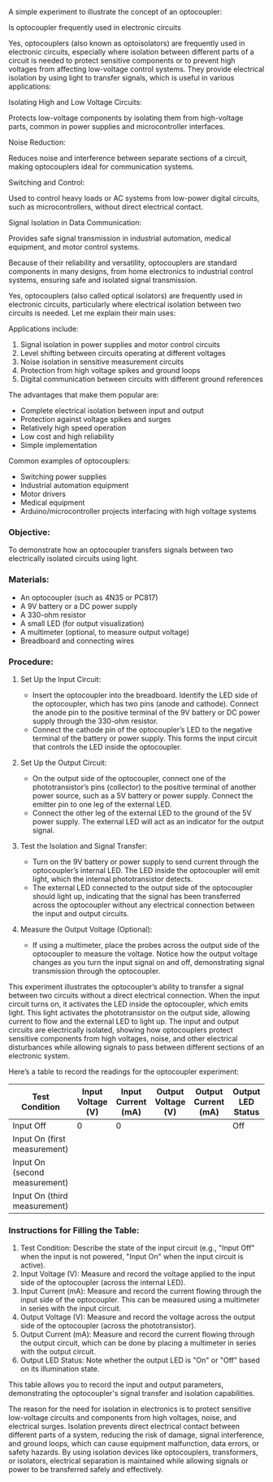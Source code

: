 A simple experiment to illustrate the concept of an optocoupler:

Is optocoupler frequently used in electronic circuits

Yes, optocouplers (also known as optoisolators) are frequently used in electronic circuits, especially where isolation between different parts of a circuit is needed to protect sensitive components or to prevent high voltages from affecting low-voltage control systems. They provide electrical isolation by using light to transfer signals, which is useful in various applications:

Isolating High and Low Voltage Circuits:

Protects low-voltage components by isolating them from high-voltage parts, common in power supplies and microcontroller interfaces.

Noise Reduction:

Reduces noise and interference between separate sections of a circuit, making optocouplers ideal for communication systems.

Switching and Control:

Used to control heavy loads or AC systems from low-power digital circuits, such as microcontrollers, without direct electrical contact.

Signal Isolation in Data Communication:

Provides safe signal transmission in industrial automation, medical equipment, and motor control systems.

Because of their reliability and versatility, optocouplers are standard components in many designs, from home electronics to industrial control systems, ensuring safe and isolated signal transmission.

Yes, optocouplers (also called optical isolators) are frequently used in electronic circuits, particularly where electrical isolation between two circuits is needed. Let me explain their main uses:

Applications include:

1. Signal isolation in power supplies and motor control circuits
2. Level shifting between circuits operating at different voltages
3. Noise isolation in sensitive measurement circuits
4. Protection from high voltage spikes and ground loops
5. Digital communication between circuits with different ground references

The advantages that make them popular are:

- Complete electrical isolation between input and output
- Protection against voltage spikes and surges
- Relatively high speed operation
- Low cost and high reliability
- Simple implementation

Common examples of optocouplers:

- Switching power supplies
- Industrial automation equipment
- Motor drivers
- Medical equipment
- Arduino/microcontroller projects interfacing with high voltage systems

### Objective:

To demonstrate how an optocoupler transfers signals between two electrically isolated circuits using light.

### Materials:

- An optocoupler (such as 4N35 or PC817)
- A 9V battery or a DC power supply
- A 330-ohm resistor
- A small LED (for output visualization)
- A multimeter (optional, to measure output voltage)
- Breadboard and connecting wires

### Procedure:

1. Set Up the Input Circuit:

   - Insert the optocoupler into the breadboard. Identify the LED side of the optocoupler, which  has two pins (anode and cathode). Connect the anode pin to the positive terminal of the 9V battery or DC power supply through the 330-ohm resistor.
   - Connect the cathode pin of the optocoupler’s LED to the negative terminal of the battery or power supply. This forms the input circuit that controls the LED inside the optocoupler.

2. Set Up the Output Circuit:

   - On the output side of the optocoupler, connect one of the phototransistor’s pins (collector) to the positive terminal of another power source, such as a 5V battery or power supply. Connect the emitter pin to one leg of the external LED.
   - Connect the other leg of the external LED to the ground of the 5V power supply. The external LED will act as an indicator for the output signal.

3. Test the Isolation and Signal Transfer:

   - Turn on the 9V battery or power supply to send current through the optocoupler’s internal LED. The LED inside the optocoupler will emit light, which the internal phototransistor detects.
   - The external LED connected to the output side of the optocoupler should light up, indicating that the signal has been transferred across the optocoupler without any electrical connection between the input and output circuits.

4. Measure the Output Voltage (Optional):

   - If using a multimeter, place the probes across the output side of the optocoupler to measure the voltage. Notice how the output voltage changes as you turn the input signal on and off, demonstrating signal transmission through the optocoupler.

This experiment illustrates the optocoupler’s ability to transfer a signal between two circuits without a direct electrical connection. When the input circuit turns on, it activates the LED inside the optocoupler, which emits light. This light activates the phototransistor on the output side, allowing current to flow and the external LED to light up. The input and output circuits are electrically isolated, showing how optocouplers protect sensitive components from high voltages, noise, and other electrical disturbances while allowing signals to pass between different sections of an electronic system.

Here’s a table to record the readings for the optocoupler experiment:

| Test Condition            | Input Voltage (V) | Input Current (mA) | Output Voltage (V) | Output Current (mA) | Output LED Status |
|-------------------------------|-----------------------|------------------------|------------------------|-------------------------|-----------------------|
| Input Off                     | 0                     | 0                      |                        |                         | Off                   |
| Input On (first measurement)  |                       |                        |                        |                         |                       |
| Input On (second measurement) |                       |                        |                        |                         |                       |
| Input On (third measurement)  |                       |                        |                        |                         |                       |

### Instructions for Filling the Table:

1. Test Condition: Describe the state of the input circuit (e.g., "Input Off" when the input is not powered, "Input On" when the input circuit is active).
2. Input Voltage (V): Measure and record the voltage applied to the input side of the optocoupler (across the internal LED).
3. Input Current (mA): Measure and record the current flowing through the input side of the optocoupler. This can be measured using a multimeter in series with the input circuit.
4. Output Voltage (V): Measure and record the voltage across the output side of the optocoupler (across the phototransistor).
5. Output Current (mA): Measure and record the current flowing through the output circuit, which can be done by placing a multimeter in series with the output circuit.
6. Output LED Status: Note whether the output LED is "On" or "Off" based on its illumination state.

This table allows you to record the input and output parameters, demonstrating the optocoupler's signal transfer and isolation capabilities.

The reason for the need for isolation in electronics is to protect sensitive low-voltage circuits and components from high voltages, noise, and electrical surges. Isolation prevents direct electrical contact between different parts of a system, reducing the risk of damage, signal interference, and ground loops, which can cause equipment malfunction, data errors, or safety hazards. By using isolation devices like optocouplers, transformers, or isolators, electrical separation is maintained while allowing signals or power to be transferred safely and effectively.
